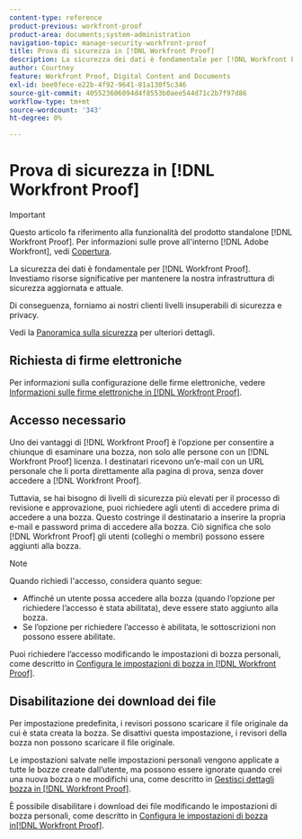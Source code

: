 ```yaml
---
content-type: reference
product-previous: workfront-proof
product-area: documents;system-administration
navigation-topic: manage-security-workfront-proof
title: Prova di sicurezza in [!DNL Workfront Proof]
description: La sicurezza dei dati è fondamentale per [!DNL Workfront Proof]. Investiamo risorse significative per mantenere la nostra infrastruttura di sicurezza aggiornata e attuale.
author: Courtney
feature: Workfront Proof, Digital Content and Documents
exl-id: bee0fece-e22b-4f92-9641-81a130f5c346
source-git-commit: 405523606094d4f8553b0aee544d71c2b7f97d86
workflow-type: tm+mt
source-wordcount: '343'
ht-degree: 0%

---
```


# Prova di sicurezza in [!DNL Workfront Proof]

>[!IMPORTANT]
>
>Questo articolo fa riferimento alla funzionalità del prodotto standalone [!DNL Workfront Proof]. Per informazioni sulle prove all&#39;interno [!DNL Adobe Workfront], vedi [Copertura](../../../review-and-approve-work/proofing/proofing.md).

La sicurezza dei dati è fondamentale per [!DNL Workfront Proof]. Investiamo risorse significative per mantenere la nostra infrastruttura di sicurezza aggiornata e attuale.

Di conseguenza, forniamo ai nostri clienti livelli insuperabili di sicurezza e privacy.

Vedi la  [Panoramica sulla sicurezza](https://www.workfront.com/workfront-security) per ulteriori dettagli.

## Richiesta di firme elettroniche

Per informazioni sulla configurazione delle firme elettroniche, vedere [Informazioni sulle firme elettroniche in [!DNL Workfront Proof]](../../../workfront-proof/wp-acct-admin/managing-security/electronic-sigs-in-wp.md).

## Accesso necessario

Uno dei vantaggi di [!DNL Workfront Proof] è l’opzione per consentire a chiunque di esaminare una bozza, non solo alle persone con un [!DNL Workfront Proof] licenza. I destinatari ricevono un’e-mail con un URL personale che li porta direttamente alla pagina di prova, senza dover accedere a [!DNL Workfront Proof].

Tuttavia, se hai bisogno di livelli di sicurezza più elevati per il processo di revisione e approvazione, puoi richiedere agli utenti di accedere prima di accedere a una bozza. Questo costringe il destinatario a inserire la propria e-mail e password prima di accedere alla bozza. Ciò significa che solo [!DNL Workfront Proof] gli utenti (colleghi o membri) possono essere aggiunti alla bozza.

>[!NOTE]
>
>Quando richiedi l&#39;accesso, considera quanto segue:
>
>* Affinché un utente possa accedere alla bozza (quando l’opzione per richiedere l’accesso è stata abilitata), deve essere stato aggiunto alla bozza.
>* Se l’opzione per richiedere l’accesso è abilitata, le sottoscrizioni non possono essere abilitate.
>




Puoi richiedere l’accesso modificando le impostazioni di bozza personali, come descritto in [Configura le impostazioni di bozza in [!DNL Workfront Proof]](../../../workfront-proof/wp-work-proofsfiles/manage-your-work/configure-proof-settings.md).

## Disabilitazione dei download dei file

Per impostazione predefinita, i revisori possono scaricare il file originale da cui è stata creata la bozza. Se disattivi questa impostazione, i revisori della bozza non possono scaricare il file originale.

Le impostazioni salvate nelle impostazioni personali vengono applicate a tutte le bozze create dall’utente, ma possono essere ignorate quando crei una nuova bozza o ne modifichi una, come descritto in  [Gestisci dettagli bozza in [!DNL Workfront Proof]](../../../workfront-proof/wp-work-proofsfiles/manage-your-work/manage-proof-details.md).

È possibile disabilitare i download dei file modificando le impostazioni di bozza personali, come descritto in [Configura le impostazioni di bozza in[!DNL  Workfront Proof]](../../../workfront-proof/wp-work-proofsfiles/manage-your-work/configure-proof-settings.md).
